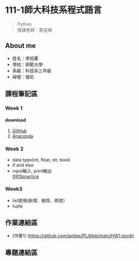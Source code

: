 # 111-1師大科技系程式語言 

> Python <br>
> 授課老師：蔡芸琤

## About me 
 * 姓名：李招蓁
 * 學校：師範大學
 * 系級：科技系三年級
 * 綽號：傑尼
## 課程筆記區
### Week 1
#### download 
1. [GitHub](https://github.com/) <br>
2. [Anaconda](https://www.anaconda.com/products/distribution)
### Week 2 
- data type(int, float, str, bool)
- if and else
- input輸入, print輸出<br>
   [0915practice](https://github.com/janliex/PL/blob/main/practice1.ipynb)
### Week3
- list使用(新增、刪除、修改）
- tuple

## 作業連結區
- [作業1] (https://github.com/janliex/PL/blob/main/HW1.ipynb)
## 專題連結區
